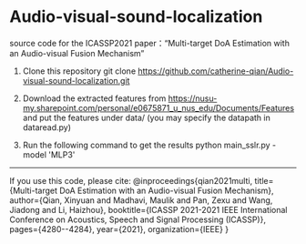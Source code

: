 # Audio-visual-sound-localization

source code for the ICASSP2021 paper：“Multi-target DoA Estimation with an Audio-visual Fusion Mechanism”

1. Clone this repository 
   git clone https://github.com/catherine-qian/Audio-visual-sound-localization.git

2. Download the extracted features from https://nusu-my.sharepoint.com/personal/e0675871_u_nus_edu/Documents/Features
   and put the features under data/
   (you may specify the datapath in dataread.py)

3. Run the following command to get the results
   python main_sslr.py -model 'MLP3'


---------------------------------------
If you use this code, please cite:
@inproceedings{qian2021multi,
  title={Multi-target DoA Estimation with an Audio-visual Fusion Mechanism},
  author={Qian, Xinyuan and Madhavi, Maulik and Pan, Zexu and Wang, Jiadong and Li, Haizhou},
  booktitle={ICASSP 2021-2021 IEEE International Conference on Acoustics, Speech and Signal Processing (ICASSP)},
  pages={4280--4284},
  year={2021},
  organization={IEEE}
}





